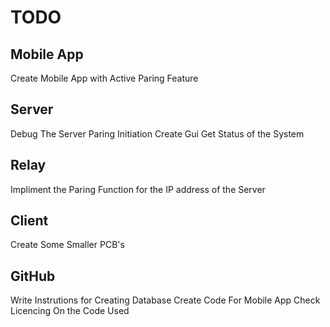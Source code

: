 # TODO
## Mobile App 
Create Mobile App with Active Paring Feature


## Server

Debug The Server Paring Initiation 
Create Gui 
Get Status of the System 


## Relay

Impliment the Paring Function for the IP address of the Server

## Client 
Create Some Smaller PCB's 

## GitHub
Write Instrutions for Creating Database
Create Code For Mobile App
Check Licencing On the Code Used 
